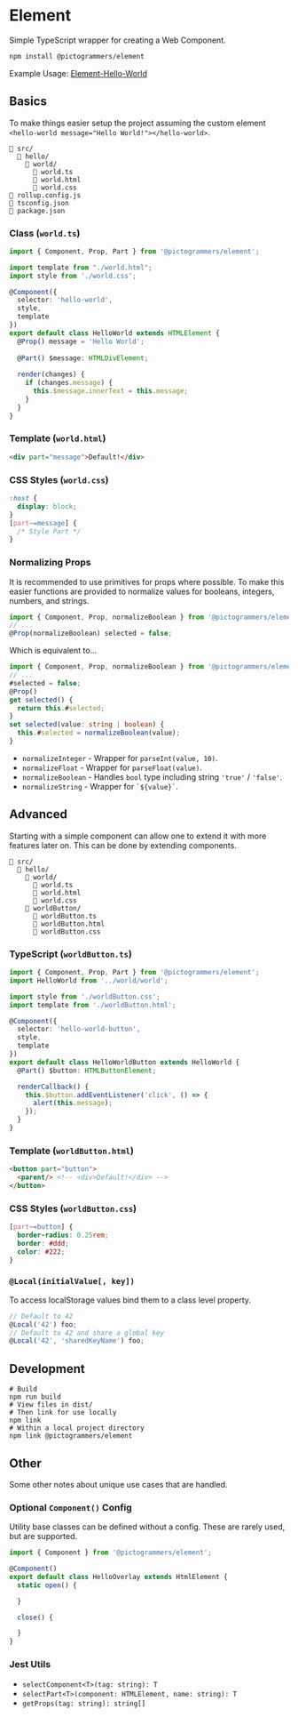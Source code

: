 # Element

Simple TypeScript wrapper for creating a Web Component.

```bash
npm install @pictogrammers/element
```

Example Usage: [Element-Hello-World](https://github.com/Pictogrammers/Element-Hello-World)

## Basics

To make things easier setup the project assuming the custom element `<hello-world message="Hello World!"></hello-world>`.

```
📂 src/
  📂 hello/
    📂 world/
      📃 world.ts
      📃 world.html
      📃 world.css
📃 rollup.config.js
📃 tsconfig.json
📃 package.json
```

### Class (`world.ts`)

```typescript
import { Component, Prop, Part } from '@pictogrammers/element';

import template from "./world.html";
import style from './world.css';

@Component({
  selector: 'hello-world',
  style,
  template
})
export default class HelloWorld extends HTMLElement {
  @Prop() message = 'Hello World';
  
  @Part() $message: HTMLDivElement;
  
  render(changes) {
    if (changes.message) {
      this.$message.innerText = this.message;
    }
  }
}
```

### Template (`world.html`)

```html
<div part="message">Default!</div>
```

### CSS Styles (`world.css`)

```css
:host {
  display: block;
}
[part~=message] {
  /* Style Part */
}
```

### Normalizing Props

It is recommended to use primitives for props where possible. To make this easier functions are provided to normalize values for booleans, integers, numbers, and strings.

```typescript
import { Component, Prop, normalizeBoolean } from '@pictogrammers/element';
// ...
@Prop(normalizeBoolean) selected = false;
```

Which is equivalent to...

```typescript
import { Component, Prop, normalizeBoolean } from '@pictogrammers/element';
// ...
#selected = false;
@Prop()
get selected() {
  return this.#selected;
}
set selected(value: string | boolean) {
  this.#selected = normalizeBoolean(value);
}
```

- `normalizeInteger` - Wrapper for `parseInt(value, 10)`.
- `normalizeFloat` - Wrapper for `parseFloat(value)`.
- `normalizeBoolean` - Handles `bool` type including string `'true'` / `'false'`.
- `normalizeString` - Wrapper for `` `${value}` ``.

## Advanced

Starting with a simple component can allow one to extend it with more features later on. This can be done by extending components.

```
📂 src/
  📂 hello/
    📂 world/
      📃 world.ts
      📃 world.html
      📃 world.css
    📂 worldButton/
      📃 worldButton.ts
      📃 worldButton.html
      📃 worldButton.css
```

### TypeScript (`worldButton.ts`)

```typescript
import { Component, Prop, Part } from '@pictogrammers/element';
import HelloWorld from '../world/world';

import style from './worldButton.css';
import template from './worldButton.html';

@Component({
  selector: 'hello-world-button',
  style,
  template
})
export default class HelloWorldButton extends HelloWorld {
  @Part() $button: HTMLButtonElement;

  renderCallback() {
    this.$button.addEventListener('click', () => {
      alert(this.message);
    });
  }
}
```

### Template (`worldButton.html`)

```html
<button part="button">
  <parent/> <!-- <div>Default!</div> -->
</button>
```

### CSS Styles (`worldButton.css`)

```css
[part~=button] {
  border-radius: 0.25rem;
  border: #ddd;
  color: #222;
}
```

### `@Local(initialValue[, key])`

To access localStorage values bind them to a class level property.

```js
// Default to 42
@Local('42') foo;
// Default to 42 and share a global key
@Local('42', 'sharedKeyName') foo;
```

## Development

```
# Build
npm run build
# View files in dist/
# Then link for use locally
npm link
# Within a local project directory
npm link @pictogrammers/element
```

## Other

Some other notes about unique use cases that are handled.

### Optional `Component()` Config

Utility base classes can be defined without a config. These are rarely used, but are supported.

```typescript
import { Component } from '@pictogrammers/element';

@Component()
export default class HelloOverlay extends HtmlElement {
  static open() {

  }

  close() {

  }
}
```

### Jest Utils

- `selectComponent<T>(tag: string): T`
- `selectPart<T>(component: HTMLElement, name: string): T`
- `getProps(tag: string): string[]`
